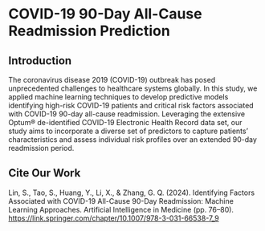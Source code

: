 # COVID-19 90-Day All-Cause Readmission Prediction

## Introduction
The coronavirus disease 2019 (COVID-19) outbreak has posed unprecedented challenges to healthcare systems globally. In this study, we applied machine learning techniques to develop predictive models identifying high-risk COVID-19 patients and critical risk factors associated with COVID-19 90-day all-cause readmission. Leveraging the extensive Optum® de-identified COVID-19 Electronic Health Record data set, our study aims to incorporate a diverse set of predictors to capture patients’ characteristics and assess individual risk profiles over an extended 90-day readmission period.

## Cite Our Work
Lin, S., Tao, S., Huang, Y., Li, X., & Zhang, G. Q. (2024). Identifying Factors Associated with COVID-19
All-Cause 90-Day Readmission: Machine Learning Approaches. Artificial Intelligence in Medicine (pp. 76–80).
https://link.springer.com/chapter/10.1007/978-3-031-66538-7_9

